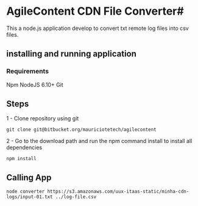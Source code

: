 # AgileContent CDN File Converter#

This a node.js application develop to convert txt remote log files into csv files.

## installing and running application ##

### Requirements ###
Npm
NodeJS 6.10+
Git


## Steps ##

1 - Clone repository using git
```shell
git clone git@bitbucket.org/mauriciotetech/agilecontent
```

2 - Go to the download path and run the npm command install to install all dependencies
```shell
npm install
```

## Calling App ##

```shell
node converter https://s3.amazonaws.com/uux-itaas-static/minha-cdn-logs/input-01.txt ../log-file.csv
```